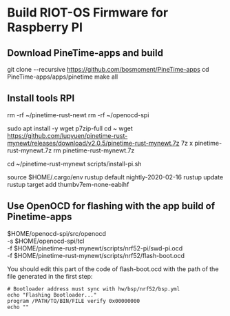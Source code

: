 # Build RIOT-OS Firmware for Raspberry PI

## Download PineTime-apps and build
git clone --recursive https://github.com/bosmoment/PineTime-apps
cd PineTime-apps/apps/pinetime
make all

## Install tools RPI
rm -rf ~/pinetime-rust-newt
rm -rf ~/openocd-spi

sudo apt install -y wget p7zip-full
cd ~
wget https://github.com/lupyuen/pinetime-rust-mynewt/releases/download/v2.0.5/pinetime-rust-mynewt.7z
7z x pinetime-rust-mynewt.7z
rm pinetime-rust-mynewt.7z

cd ~/pinetime-rust-mynewt
scripts/install-pi.sh

source $HOME/.cargo/env
rustup default nightly-2020-02-16
rustup update
rustup target add thumbv7em-none-eabihf

## Use OpenOCD for flashing with the app build of Pinetime-apps  
$HOME/openocd-spi/src/openocd \
	-s $HOME/openocd-spi/tcl \
	-f $HOME/pinetime-rust-mynewt/scripts/nrf52-pi/swd-pi.ocd \
	-f $HOME/pinetime-rust-mynewt/scripts/nrf52/flash-boot.ocd

You should edit this part of the code of flash-boot.ocd with the path of the file generated in the first step:


```
# Bootloader address must sync with hw/bsp/nrf52/bsp.yml
echo "Flashing Bootloader..."
program /PATH/TO/BIN/FILE verify 0x00000000
echo ""
```

